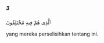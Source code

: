 ##### 3

<span class="ayah">ٱلَّذِى هُمْ فِيهِ مُخْتَلِفُونَ</span>

<span class="ayah_translation">yang mereka perselisihkan tentang ini.</span>
